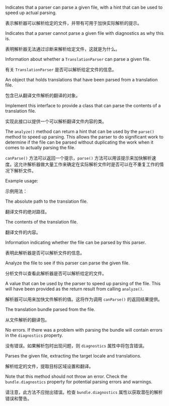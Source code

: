 Indicates that a parser can parse a given file, with a hint that can be used to speed up actual
parsing.

表示解析器可以解析给定的文件，并带有可用于加快实际解析的提示。

Indicates that a parser cannot parse a given file with diagnostics as why this is.

表明解析器无法通过诊断来解析给定文件，这就是为什么。

Information about whether a `TranslationParser` can parse a given file.

有关 `TranslationParser` 是否可以解析给定文件的信息。

An object that holds translations that have been parsed from a translation file.

包含已从翻译文件解析的翻译的对象。

Implement this interface to provide a class that can parse the contents of a translation file.

实现此接口以提供一个可以解析翻译文件内容的类。

The `analyze()` method can return a hint that can be used by the `parse()` method to speed
up parsing. This allows the parser to do significant work to determine if the file can be parsed
without duplicating the work when it comes to actually parsing the file.

`canParse()` 方法可以返回一个提示，`parse()`
方法可以用该提示来加快解析速度。这允许解析器做大量工作来确定在实际解析文件时是否可以在不重复工作的情况下解析文件。

Example usage:

示例用法：

The absolute path to the translation file.

翻译文件的绝对路径。

The contents of the translation file.

翻译文件的内容。

Information indicating whether the file can be parsed by this parser.

表明此解析器是否可以解析文件的信息。

Analyze the file to see if this parser can parse the given file.

分析文件以查看此解析器是否可以解析给定的文件。

A value that can be used by the parser to speed up parsing of the file. This will
have been provided as the return result from calling `analyze()`.

解析器可以用来加快文件解析的值。这将作为调用 `canParse()` 的返回结果提供。

The translation bundle parsed from the file.

从文件解析的翻译包。

No errors. If there was a problem with parsing the bundle will contain errors
in the `diagnostics` property.

没有错误。如果解析包时出现问题，则 `diagnostics` 属性中将包含错误。

Parses the given file, extracting the target locale and translations.

解析给定的文件，提取目标区域设置和翻译。

Note that this method should not throw an error. Check the `bundle.diagnostics` property for
potential parsing errors and warnings.

请注意，此方法不应抛出错误。检查 `bundle.diagnostics` 属性以获取潜在的解析错误和警告。